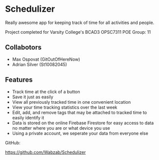# Schedulizer
Really awesome app for keeping track of time for all activities and people.

Project completed for Varsity College's BCAD3 OPSC7311 POE
Group: 11

## Collabotors
- Max Ospovat (GitOutOfHereNow)
- Adrian Silver (St10082045)

## Features
- Track time at the click of a button
- Save it just as easily
- View all previously tracked time in one convenient location
- View your time tracking statistics over the last week
- Edit, add, and remove tags that may be attached to tracked time to easily identify it
- Data is stored on the online Firebase Firestore for easy access to data no matter where you are or what device you use
- Using a private account, we seperate your data from everyone else

GitHub:

https://github.com/Wabzab/Schedulizer
